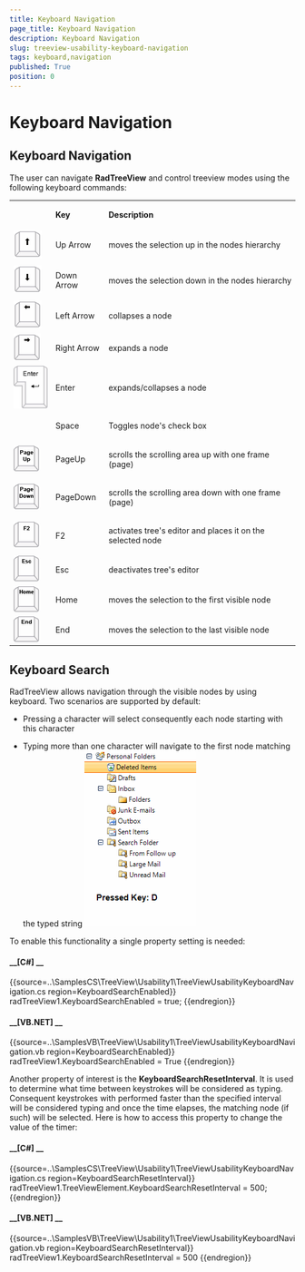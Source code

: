 ```yaml
---
title: Keyboard Navigation
page_title: Keyboard Navigation
description: Keyboard Navigation
slug: treeview-usability-keyboard-navigation
tags: keyboard,navigation
published: True
position: 0
---
```


# Keyboard Navigation



## Keyboard Navigation

The user can navigate __RadTreeView__ and control treeview modes using the following keyboard commands:  
        
<table><tr><td></td><td>

<b>Key</b></td><td>

<b>Description</b></td></tr><tr><td>![treeview-usability-keyboard-navigation 001](images/treeview-usability-keyboard-navigation001.png)</td><td>

Up Arrow </td><td>

moves the selection up in the nodes hierarchy</td></tr><tr><td>![treeview-usability-keyboard-navigation 002](images/treeview-usability-keyboard-navigation002.png)</td><td>

Down Arrow
              </td><td>

moves the selection down in the nodes hierarchy</td></tr><tr><td>![treeview-usability-keyboard-navigation 003](images/treeview-usability-keyboard-navigation003.png)</td><td>

Left Arrow
              </td><td>

collapses a node
              </td></tr><tr><td>![treeview-usability-keyboard-navigation 004](images/treeview-usability-keyboard-navigation004.png)</td><td>

Right Arrow
              </td><td>

expands a node</td></tr><tr><td>![treeview-usability-keyboard-navigation 005](images/treeview-usability-keyboard-navigation005.png)</td><td>

Enter
              </td><td>

expands/collapses a node</td></tr><tr><td></td><td>

Space
              </td><td>

Toggles node's check box</td></tr><tr><td>![treeview-usability-keyboard-navigation 006](images/treeview-usability-keyboard-navigation006.png)</td><td>

PageUp
              </td><td>

scrolls the scrolling area up with one frame (page)</td></tr><tr><td>![treeview-usability-keyboard-navigation 007](images/treeview-usability-keyboard-navigation007.png)</td><td>

PageDown
              </td><td>

scrolls the scrolling area down with one frame (page)</td></tr><tr><td>![treeview-usability-keyboard-navigation 008](images/treeview-usability-keyboard-navigation008.png)</td><td>

F2
              </td><td>

activates tree's editor and places it on the selected node</td></tr><tr><td>![treeview-usability-keyboard-navigation 009](images/treeview-usability-keyboard-navigation009.png)</td><td>

Esc
              </td><td>

deactivates tree's editor</td></tr><tr><td>![treeview-usability-keyboard-navigation 010](images/treeview-usability-keyboard-navigation010.png)</td><td>

Home
              </td><td>

moves the selection to the first visible node</td></tr><tr><td>![treeview-usability-keyboard-navigation 011](images/treeview-usability-keyboard-navigation011.png)</td><td>

End
              </td><td>

moves the selection to the last visible node</td></tr></table>

## Keyboard Search

RadTreeView allows navigation through the visible nodes by using keyboard. Two scenarios are
          supported by default:
        

* Pressing a character will select consequently each node starting with this character
            

* Typing more than one character will navigate to the first node matching the typed string
            ![treeview-usability-keyboard-navigation 012](images/treeview-usability-keyboard-navigation012.gif)

To enable this functionality a single property setting is needed:
        

#### __[C#] __

{{source=..\SamplesCS\TreeView\Usability1\TreeViewUsabilityKeyboardNavigation.cs region=KeyboardSearchEnabled}}
	            radTreeView1.KeyboardSearchEnabled = true;
	{{endregion}}



#### __[VB.NET] __

{{source=..\SamplesVB\TreeView\Usability1\TreeViewUsabilityKeyboardNavigation.vb region=KeyboardSearchEnabled}}
	        radTreeView1.KeyboardSearchEnabled = True
	{{endregion}}



Another property of interest is the __KeyboardSearchResetInterval__. It is used to determine what time between keystrokes will be considered as typing.
          Consequent keystrokes with performed faster than the specified interval will be considered typing and once the time elapses, the matching node (if such)
          will be selected. Here is how to access this property to change the value of the timer:
        

#### __[C#] __

{{source=..\SamplesCS\TreeView\Usability1\TreeViewUsabilityKeyboardNavigation.cs region=KeyboardSearchResetInterval}}
	            radTreeView1.TreeViewElement.KeyboardSearchResetInterval = 500;
	{{endregion}}



#### __[VB.NET] __

{{source=..\SamplesVB\TreeView\Usability1\TreeViewUsabilityKeyboardNavigation.vb region=KeyboardSearchResetInterval}}
	        radTreeView1.KeyboardSearchResetInterval = 500
	{{endregion}}


